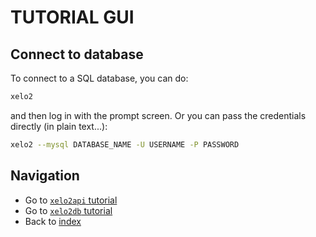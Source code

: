 # TUTORIAL GUI

## Connect to database
To connect to a SQL database, you can do:

```bash
xelo2
```
and then log in with the prompt screen. Or you can pass the credentials directly (in plain text...):

```bash
xelo2 --mysql DATABASE_NAME -U USERNAME -P PASSWORD
```

## Navigation
  - Go to [`xelo2api` tutorial](xelo2api.md)
  - Go to [`xelo2db` tutorial](xelo2db.md)
  - Back to [index](../index.md)
